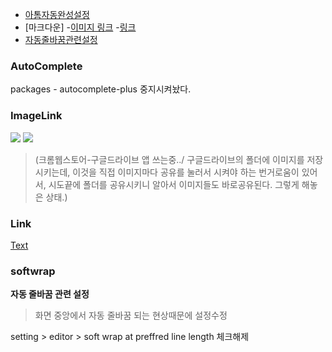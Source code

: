 - [아톰자동완성설정](#autocomplete)
- [마크다운]
  -[이미지 링크](#imagelink)
  -[링크](#link)
- [자동줄바꿈관련설정](#softwrap)
### AutoComplete

packages - autocomplete-plus 중지시켜놨다.


### ImageLink

![](https://drive.google.com/uc?export=view&id=)
![](https://drive.google.com/uc?export=view&id=1gTBg4CMFx2qbECzwWPHe4KxkDWPoHEyu)

>(크롬웹스토어-구글드라이브 앱 쓰는중../ 구글드라이브의 폴더에 이미지를 저장시키는데, 이것을 직접 이미지마다 공유를 눌러서 시켜야 하는 번거로움이 있어서, 시도끝에 폴더를 공유시키니 알아서 이미지들도 바로공유된다. 그렇게 해놓은 상태.)


### Link

[Text](URI)


### softwrap

**자동 줄바꿈 관련 설정**

>화면 중앙에서 자동 줄바꿈 되는 현상때문에 설정수정

setting > editor > soft wrap at preffred line length 체크해제
